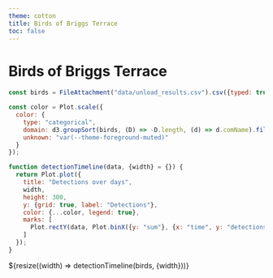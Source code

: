 ```yaml
---
theme: cotton
title: Birds of Briggs Terrace
toc: false
---
```


# Birds of Briggs Terrace

<!-- Load and transform the data -->

```js
const birds = FileAttachment("data/unload_results.csv").csv({typed: true});
```

<!-- A shared color scale for consistency, sorted by the number of detections -->

```js
const color = Plot.scale({
  color: {
    type: "categorical",
    domain: d3.groupSort(birds, (D) => -D.length, (d) => d.comName).filter((d) => d !== "Other"),
    unknown: "var(--theme-foreground-muted)"
  }
});
```

<!-- Plot of bird detections -->

```js
function detectionTimeline(data, {width} = {}) {
  return Plot.plot({
    title: "Detections over days",
    width,
    height: 300,
    y: {grid: true, label: "Detections"},
    color: {...color, legend: true},
    marks: [
      Plot.rectY(data, Plot.binX({y: "sum"}, {x: "time", y: "detections_cnt", fill: "comName", interval: "hour", tip: true}))
    ]
  });
}
```

<div class="grid grid-cols-1">
  <div class="card">
    ${resize((width) => detectionTimeline(birds, {width}))}
  </div>
</div>

